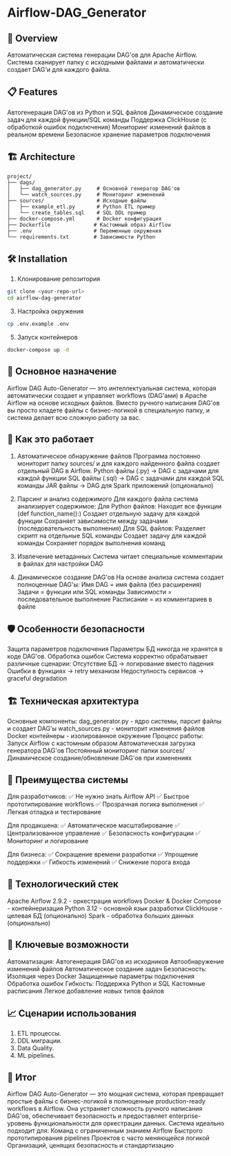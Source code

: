 # Airflow-DAG_Generator

## 🚀 Overview
Автоматическая система генерации DAG'ов для Apache Airflow. Система сканирует папку с исходными файлами и автоматически создает DAG'и для каждого файла.

## 📋 Features
Автогенерация DAG'ов из Python и SQL файлов
Динамическое создание задач для каждой функции/SQL команды
Поддержка ClickHouse (с обработкой ошибок подключения)
Мониторинг изменений файлов в реальном времени
Безопасное хранение параметров подключения

## 🏗️ Architecture
```
project/
├── dags/
│   ├── dag_generator.py     # Основной генератор DAG'ов
│   └── watch_sources.py     # Мониторинг изменений
├── sources/                 # Исходные файлы
│   ├── example_etl.py       # Python ETL пример
│   └── create_tables.sql    # SQL DDL пример
├── docker-compose.yml       # Docker конфигурация
├── Dockerfile              # Кастомный образ Airflow
├── .env                    # Переменные окружения
└── requirements.txt        # Зависимости Python
```

## 🛠️ Installation
1. Клонирование репозитория
``` bash
git clone <your-repo-url>
cd airflow-dag-generator
```
3. Настройка окружения
```bash
cp .env.example .env
```
5. Запуск контейнеров
```bash
docker-compose up -d
```

## 🎯 Основное назначение
Airflow DAG Auto-Generator — это интеллектуальная система, которая автоматически создает и управляет workflows (DAG'ами) в Apache Airflow на основе исходных файлов. Вместо ручного написания DAG'ов вы просто кладете файлы с бизнес-логикой в специальную папку, и система делает всю сложную работу за вас.

## 🔄 Как это работает
1. Автоматическое обнаружение файлов
Программа постоянно мониторит папку sources/ и для каждого найденного файла создает отдельный DAG в Airflow.
Python файлы (.py) → DAG с задачами для каждой функции
SQL файлы (.sql) → DAG с задачами для каждой SQL команды
JAR файлы → DAG для Spark приложений (опционально)

2. Парсинг и анализ содержимого
Для каждого файла система анализирует содержимое:
Для Python файлов:
Находит все функции (def function_name():)
Создает отдельную задачу для каждой функции
Сохраняет зависимости между задачами (последовательность выполнения)
Для SQL файлов:
Разделяет скрипт на отдельные SQL команды
Создает задачу для каждой команды
Сохраняет порядок выполнения команд
3. Извлечение метаданных
Система читает специальные комментарии в файлах для настройки DAG
4. Динамическое создание DAG'ов
На основе анализа система создает полноценные DAG'ы:
Имя DAG = имя файла (без расширения)
Задачи = функции или SQL команды
Зависимости = последовательное выполнение
Расписание = из комментариев в файле

## 🛡️ Особенности безопасности
Защита параметров подключения
Параметры БД никогда не хранятся в коде DAG'ов.
Обработка ошибок
Система корректно обрабатывает различные сценарии:
Отсутствие БД → логирование вместо падения
Ошибки в функциях → retry механизм
Недоступность сервисов → graceful degradation

## 🏗️ Техническая архитектура
Основные компоненты:
dag_generator.py - ядро системы, парсит файлы и создает DAG'ы
watch_sources.py - мониторит изменения файлов
Docker контейнеры - изолированное окружение
Процесс работы:
Запуск Airflow с кастомным образом
Автоматическая загрузка генератора DAG'ов
Постоянный мониторинг папки sources/
Динамическое создание/обновление DAG'ов при изменениях

## 🚀 Преимущества системы
Для разработчиков:
✅ Не нужно знать Airflow API
✅ Быстрое прототипирование workflows
✅ Прозрачная логика выполнения
✅ Легкая отладка и тестирование

Для продакшена:
✅ Автоматическое масштабирование
✅ Централизованное управление
✅ Безопасность конфигурации
✅ Мониторинг и логирование

Для бизнеса:
✅ Сокращение времени разработки
✅ Упрощение поддержки
✅ Гибкость изменений
✅ Снижение порога входа

## 🔧 Технологический стек
Apache Airflow 2.9.2 - оркестрация workflows
Docker & Docker Compose - контейнеризация
Python 3.12 - основной язык разработки
ClickHouse - целевая БД (опционально)
Spark - обработка больших данных (опционально)

## 🌟 Ключевые возможности
Автоматизация:
Автогенерация DAG'ов из исходников
Автообнаружение изменений файлов
Автоматическое создание задач
Безопасность:
Изоляция через Docker
Защищенные параметры подключения
Обработка ошибок
Гибкость:
Поддержка Python и SQL
Кастомные расписания
Легкое добавление новых типов файлов

## 📈 Сценарии использования
1. ETL процессы.
2. DDL миграции.
3. Data Quality.
4. ML pipelines.
## 🎯 Итог
Airflow DAG Auto-Generator — это мощная система, которая превращает простые файлы с бизнес-логикой в полноценные production-ready workflows в Airflow. Она устраняет сложность ручного написания DAG'ов, обеспечивает безопасность и предоставляет enterprise-уровень функциональности для оркестрации данных.
Система идеально подходит для:
Команд с ограниченным знанием Airflow
Быстрого прототипирования pipelines
Проектов с часто меняющейся логикой
Организаций, ценящих безопасность и стандартизацию


